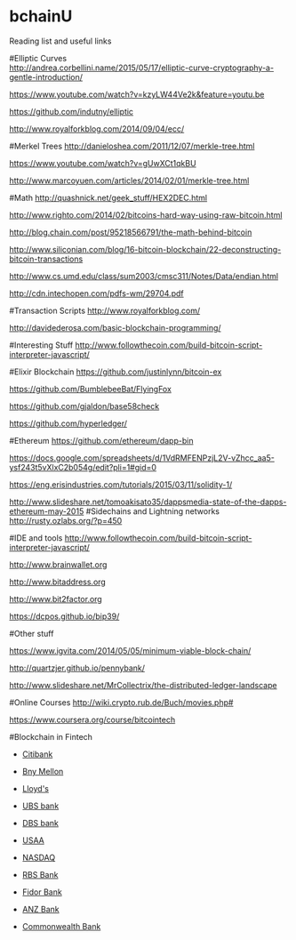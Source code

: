 # bchainU
Reading list and useful links

#Elliptic Curves  
http://andrea.corbellini.name/2015/05/17/elliptic-curve-cryptography-a-gentle-introduction/

https://www.youtube.com/watch?v=kzyLW44Ve2k&feature=youtu.be 

https://github.com/indutny/elliptic

http://www.royalforkblog.com/2014/09/04/ecc/

#Merkel Trees
http://danieloshea.com/2011/12/07/merkle-tree.html

https://www.youtube.com/watch?v=gUwXCt1qkBU

http://www.marcoyuen.com/articles/2014/02/01/merkle-tree.html


#Math 
http://quashnick.net/geek_stuff/HEX2DEC.html

http://www.righto.com/2014/02/bitcoins-hard-way-using-raw-bitcoin.html 

http://blog.chain.com/post/95218566791/the-math-behind-bitcoin

http://www.siliconian.com/blog/16-bitcoin-blockchain/22-deconstructing-bitcoin-transactions

http://www.cs.umd.edu/class/sum2003/cmsc311/Notes/Data/endian.html

http://cdn.intechopen.com/pdfs-wm/29704.pdf

#Transaction Scripts
http://www.royalforkblog.com/

http://davidederosa.com/basic-blockchain-programming/

#Interesting Stuff
http://www.followthecoin.com/build-bitcoin-script-interpreter-javascript/

#Elixir Blockchain
https://github.com/justinlynn/bitcoin-ex

https://github.com/BumblebeeBat/FlyingFox

https://github.com/gjaldon/base58check

https://github.com/hyperledger/

#Ethereum 
https://github.com/ethereum/dapp-bin

https://docs.google.com/spreadsheets/d/1VdRMFENPzjL2V-vZhcc_aa5-ysf243t5vXlxC2b054g/edit?pli=1#gid=0

https://eng.erisindustries.com/tutorials/2015/03/11/solidity-1/

http://www.slideshare.net/tomoakisato35/dappsmedia-state-of-the-dapps-ethereum-may-2015
#Sidechains and Lightning networks
http://rusty.ozlabs.org/?p=450

#IDE and tools
http://www.followthecoin.com/build-bitcoin-script-interpreter-javascript/

http://www.brainwallet.org

http://www.bitaddress.org

http://www.bit2factor.org

https://dcpos.github.io/bip39/

#Other stuff

https://www.igvita.com/2014/05/05/minimum-viable-block-chain/

http://quartzjer.github.io/pennybank/

http://www.slideshare.net/MrCollectrix/the-distributed-ledger-landscape

#Online Courses
http://wiki.crypto.rub.de/Buch/movies.php#

https://www.coursera.org/course/bitcointech

#Blockchain in Fintech
 
- [Citibank](http://cointelegraph.com/news/114717/citi-develops-3-blockchains-with-own-citicoin-token)

- [Bny Mellon](http://blogs.wsj.com/cio/2015/04/05/bny-mellon-explores-bitcoins-potential/)

- [Lloyd's](http://www.coindesk.com/bitcoin-and-blockchain-up-for-debate-at-futuremoney-conference/)

- [UBS bank](http://blogs.wsj.com/digits/2015/04/02/ubs-to-open-blockchain-research-lab-in-london/)

- [DBS bank](http://bravenewcoin.com/news/dbs-bank-to-host-blockchain-hackathon/)

- [USAA](http://www.coindesk.com/usaa-blockchain-technology-decentralize-operations/)

- [NASDAQ](http://www.nasdaq.com/press-release/nasdaq-launches-enterprisewide-blockchain-technology-initiative-20150511-00485)

- [RBS Bank](http://www.coindesk.com/rbs-trials-ripple-part-3-5-billion-tech-revamp/)

- [Fidor Bank](http://www.coindesk.com/fidor-becomes-first-bank-to-use-ripple-payment-protocol/)

- [ANZ Bank](http://www.newsbtc.com/2015/06/09/westpac-and-anz-join-ripple-labs-bandwagon-with-cba/)

- [Commonwealth Bank](http://www.newsbtc.com/2015/06/01/commonwealth-bank-of-australia-to-work-with-ripple-labs/)



